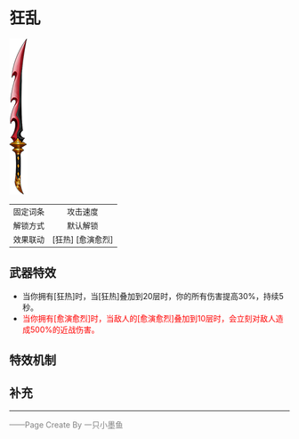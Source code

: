# 狂乱

![狂乱](Texture2D_Sword/狂乱.png)

|||
|:----:|:----:|
|固定词条|攻击速度|
|解锁方式|默认解锁|
|效果联动|[狂热] [愈演愈烈]|


## 武器特效
- 当你拥有[狂热]时，当[狂热]叠加到20层时，你的所有伤害提高30%，持续5秒。
- <font color=red>当你拥有[愈演愈烈]时，当敌人的[愈演愈烈]叠加到10层时，会立刻对敌人造成500%的近战伤害。</font>

## 特效机制

## 补充

---

<font color=grey>——Page Create By 一只小墨鱼</font>
